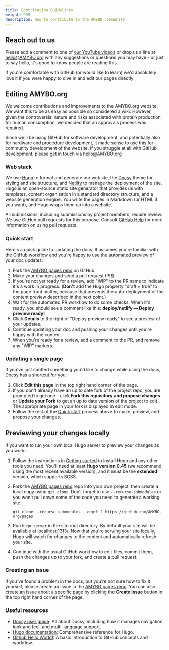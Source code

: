 ```yaml
---
title: Contribution Guidelines
weight: 999
description: How to contribute to the AMYBO community
---
```


## Reach out to us

Please add a comment to one of [our YouTube videos](https://www.youtube.com/@AMYBO) or drop us a line at <hello@AMYBO.org> with any suggestions or questions you may have - or just to say hello, it's good to know people are reading this.

If you're comfortable with GitHub (or would like to learn) we'd absolutely love it if you were happy to dive in and edit our pages directly:

## Editing AMYBO.org

We welcome contributions and improvements to the AMYBO.org website.  We want this to be as easy as possible so considered a wiki.  However, given the controversial nature and risks associated with protein production for human consumption, we decided that an approvals process was required.

Since we'll be using GitHub for software development, and potentially also for hardware and procedure development, it made sense to use this for community development of the website.  If you struggle at all with GitHub development, please get in touch via <hello@AMYBO.org>

### Web stack

We use [Hugo](https://gohugo.io/) to format and generate our website, the
[Docsy](https://github.com/google/docsy) theme for styling and site structure,
and [Netlify](https://www.netlify.com/) to manage the deployment of the site.
Hugo is an open-source static site generator that provides us with templates,
content organisation in a standard directory structure, and a website generation
engine. You write the pages in Markdown (or HTML if you want), and Hugo wraps them up into a website.

All submissions, including submissions by project members, require review. We
use GitHub pull requests for this purpose. Consult
[GitHub Help](https://help.github.com/articles/about-pull-requests/) for more
information on using pull requests.

### Quick start

Here's a quick guide to updating the docs. It assumes you're familiar with the
GitHub workflow and you're happy to use the automated preview of your doc
updates:

1. Fork the [AMYBO pages repo](https://github.com/AMYBO-org/pages) on GitHub.
1. Make your changes and send a pull request (PR).
1. If you're not yet ready for a review, add "WIP" to the PR name to indicate
  it's a work in progress. (**Don't** add the Hugo property
  "draft = true" to the page front matter, because that prevents the
  auto-deployment of the content preview described in the next point.)
1. Wait for the automated PR workflow to do some checks. When it's ready,
  you should see a comment like this: **deploy/netlify — Deploy preview ready!**
1. Click **Details** to the right of "Deploy preview ready" to see a preview
  of your updates.
1. Continue updating your doc and pushing your changes until you're happy with
  the content.
1. When you're ready for a review, add a comment to the PR, and remove any
  "WIP" markers.

### Updating a single page

If you've just spotted something you'd like to change while using the docs, Docsy has a shortcut for you:

1. Click **Edit this page** in the top right hand corner of the page.
1. If you don't already have an up to date fork of the project repo, you are prompted to get one - click **Fork this repository and propose changes** or **Update your Fork** to get an up to date version of the project to edit. The appropriate page in your fork is displayed in edit mode.
1. Follow the rest of the [Quick start](#quick-start) process above to make, preview, and propose your changes.

## Previewing your changes locally

If you want to run your own local Hugo server to preview your changes as you work:

1. Follow the instructions in [Getting started](/docs/getting-started) to install Hugo and any other tools you need. You'll need at least **Hugo version 0.45** (we recommend using the most recent available version), and it must be the **extended** version, which supports SCSS.
1. Fork the [AMYBO pages repo](https://github.com/AMYBO-org/pages) repo into your own project, then create a local copy using `git clone`. Don’t forget to use `--recurse-submodules` or you won’t pull down some of the code you need to generate a working site.

    ```
    git clone --recurse-submodules --depth 1 https://github.com/AMYBO-org/pages
    ```

1. Run `hugo server` in the site root directory. By default your site will be available at [localhost:1313/](http://localhost:1313/). Now that you're serving your site locally, Hugo will watch for changes to the content and automatically refresh your site.
1. Continue with the usual GitHub workflow to edit files, commit them, push the
  changes up to your fork, and create a pull request.

### Creating an issue

If you've found a problem in the docs, but you're not sure how to fix it yourself, please create an issue in the [AMYBO pages repo](https://github.com/AMYBO-org/pages/issues). You can also create an issue about a specific page by clicking the **Create Issue** button in the top right hand corner of the page.

### Useful resources

* [Docsy user guide](https://www.docsy.dev/docs/): All about Docsy, including how it manages navigation, look and feel, and multi-language support.
* [Hugo documentation](https://gohugo.io/documentation/): Comprehensive reference for Hugo.
* [Github Hello World!](https://guides.github.com/activities/hello-world/): A basic introduction to GitHub concepts and workflow.
